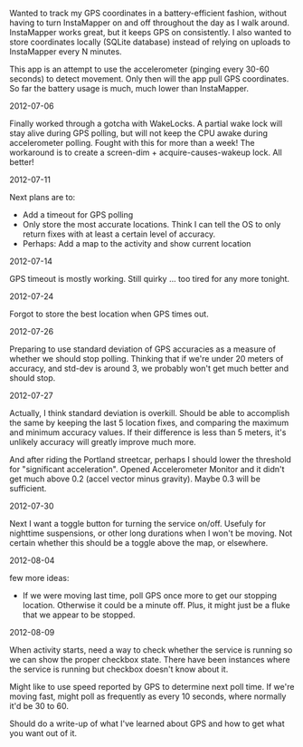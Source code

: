 Wanted to track my GPS coordinates in a battery-efficient fashion, without having to turn InstaMapper on and off throughout the day as I walk around. InstaMapper works great, but it keeps GPS on consistently. I also wanted to store coordinates locally (SQLite database) instead of relying on uploads to InstaMapper every N minutes.

This app is an attempt to use the accelerometer (pinging every 30-60 seconds) to detect movement. Only then will the app pull GPS coordinates. So far the battery usage is much, much lower than InstaMapper.

2012-07-06

Finally worked through a gotcha with WakeLocks. A partial wake lock will stay alive during GPS polling, but will not keep the CPU awake during accelerometer polling. Fought with this for more than a week! The workaround is to create a screen-dim + acquire-causes-wakeup lock. All better!

2012-07-11

Next plans are to:

* Add a timeout for GPS polling
* Only store the most accurate locations. Think I can tell the OS to only return fixes with at least a certain level of accuracy.
* Perhaps: Add a map to the activity and show current location

2012-07-14

GPS timeout is mostly working. Still quirky ... too tired for any more tonight.

2012-07-24

Forgot to store the best location when GPS times out.

2012-07-26

Preparing to use standard deviation of GPS accuracies as a measure of whether we should stop polling. Thinking that if we're under 20 meters of accuracy, and std-dev is around 3, we probably won't get much better and should stop.

2012-07-27

Actually, I think standard deviation is overkill. Should be able to accomplish the same by keeping the last 5 location fixes, and comparing the maximum and minimum accuracy values. If their difference is less than 5 meters, it's unlikely accuracy will greatly improve much more.

And after riding the Portland streetcar, perhaps I should lower the threshold for "significant acceleration". Opened Accelerometer Monitor and it didn't get much above 0.2 (accel vector minus gravity). Maybe 0.3 will be sufficient.

2012-07-30

Next I want a toggle button for turning the service on/off. Usefuly for nighttime suspensions, or other long durations when I won't be moving. Not certain whether this should be a toggle above the map, or elsewhere.

2012-08-04

few more ideas:

* If we were moving last time, poll GPS once more to get our stopping location. Otherwise it could be a minute off. Plus, it might just be a fluke that we appear to be stopped.

2012-08-09

When activity starts, need a way to check whether the service is running so we can show the proper checkbox state. There have been instances where the service is running but checkbox doesn't know about it.

Might like to use speed reported by GPS to determine next poll time. If we're moving fast, might poll as frequently as every 10 seconds, where normally it'd be 30 to 60.

Should do a write-up of what I've learned about GPS and how to get what you want out of it.
